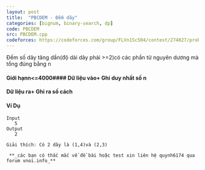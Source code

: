 ```yaml
---
layout: post
title:  "PBCDEM - Đếm dãy"
categories: [bignum, binary-search, dp]
code: PBCDEM
src: PBCDEM.cpp
codeforces: https://codeforces.com/group/FLVn1Sc504/contest/274827/problem/M
---
```




  


Đếm số dãy tăng dần(độ dài dãy phải >=2)có các phần tử nguyên dương mà tổng đúng bằng n

#### Giới hạnn<=4000#### Dữ liệu vào+ Ghi duy nhất số n

#### Dữ liệu ra+ Ghi ra số cách

#### Ví Dụ

```
Input
   5
Output
   2

Giải thích: Có 2 dãy là (1,4)và (2,3) 

 **_các bạn có thắc mắc về đề bài hoặc test xin liên hệ quynh6174 qua forum vnoi.info_** 


```

<!--more-->

